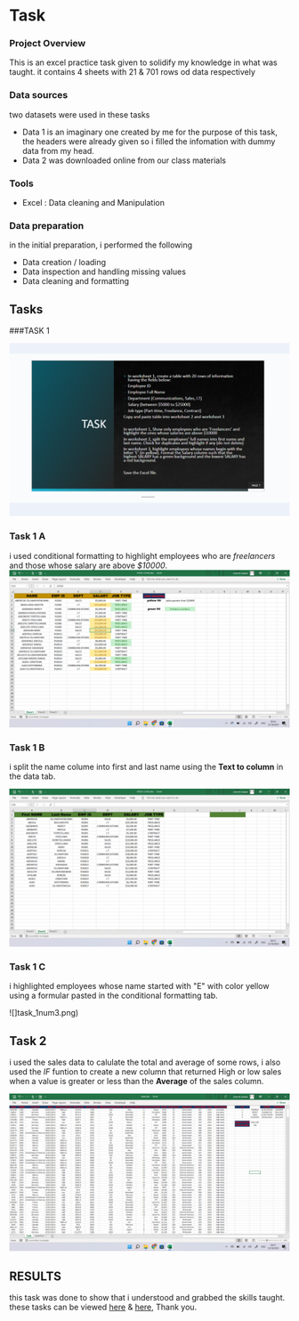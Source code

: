 # Task

### Project Overview
This is an excel practice task given to solidify my knowledge in what was taught. it contains 4 sheets with 21 & 701 rows od data respectively

### Data sources
two datasets were used in these tasks
- Data 1  is an imaginary one created by me for the purpose of this task, the headers were already given so i filled the infomation with dummy data from my head.
- Data 2 was downloaded online from our class materials

### Tools
- Excel : Data cleaning and Manipulation
  
### Data preparation
in the initial preparation, i performed the following
- Data creation / loading
- Data inspection and handling missing values 
- Data cleaning and formatting

## Tasks
###TASK 1

![](task1.png)

### Task 1 A
i used conditional formatting to highlight employees who are _freelancers_ and those whose salary are above _$10000_.
![](task_1num1.png)

### Task 1 B
i split the name colume into first and last name using the **Text to column** in the data tab.

![](task_1num2.png)

### Task 1 C 
i highlighted employees whose name started with "E" with color yellow using a formular pasted in the conditional formatting tab.

![]task_1num3.png)

## Task 2

 i used the sales data to calulate the total and average of some rows, i also used the _IF_ funtion to create a new column that returned High or low sales when a value is greater or less than the **Average** of the sales column.
 
 ![](task2.png)

 ## RESULTS

 this task was done to show that i understood and grabbed the skills taught. these tasks can be viewed [here](https://1drv.ms/x/s!AsoxWuo56Q7wgU80-wsbdxezSefU) & [here](https://1drv.ms/x/s!AsoxWuo56Q7wgVTYoX0UXzQclSJ7), Thank you.
